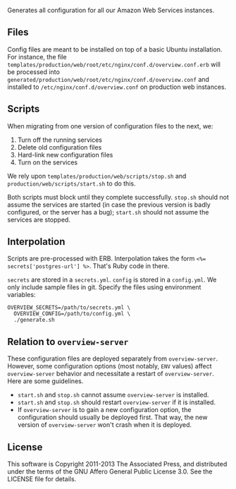 Generates all configuration for all our Amazon Web Services instances.

## Files

Config files are meant to be installed on top of a basic Ubuntu installation.
For instance, the file
`templates/production/web/root/etc/nginx/conf.d/overview.conf.erb` will be
processed into `generated/production/web/root/etc/nginx/conf.d/overview.conf`
and installed to `/etc/nginx/conf.d/overview.conf` on production web instances.

## Scripts

When migrating from one version of configuration files to the next, we:

1. Turn off the running services
2. Delete old configuration files
3. Hard-link new configuration files
4. Turn on the services

We rely upon `templates/production/web/scripts/stop.sh` and
`production/web/scripts/start.sh` to do this.

Both scripts must block until they complete successfully. `stop.sh` should
not assume the services are started (in case the previous version is badly
configured, or the server has a bug); `start.sh` should not assume the services
are stopped.

## Interpolation

Scripts are pre-processed with ERB. Interpolation takes the form
`<%= secrets['postgres-url'] %>`. That's Ruby code in there.

`secrets` are stored in a `secrets.yml`. `config` is stored in a `config.yml`.
We only include sample files in git. Specify the files using environment
variables:

    OVERVIEW_SECRETS=/path/to/secrets.yml \
      OVERVIEW_CONFIG=/path/to/config.yml \
      ./generate.sh

## Relation to `overview-server`

These configuration files are deployed separately from `overview-server`.
However, some configuration options (most notably, `ENV` values) affect
`overview-server` behavior and necessitate a restart of `overview-server`.
Here are some guidelines.

* `start.sh` and `stop.sh` cannot assume `overview-server` is installed.
* `start.sh` and `stop.sh` should restart `overview-server` if it is installed.
* If `overview-server` is to gain a new configuration option, the configuration
  should usually be deployed first. That way, the new version of
  `overview-server` won't crash when it is deployed.


## License

This software is Copyright 2011-2013 The Associated Press, and distributed under the terms of the GNU Affero General Public License 3.0. See the LICENSE file for details.
